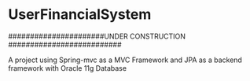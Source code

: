 # UserFinancialSystem
######################UNDER CONSTRUCTION ##########################


A project using Spring-mvc as a MVC Framework and JPA as a backend framework with Oracle 11g Database


